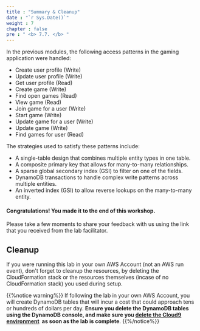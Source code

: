 ```yaml
---
title : "Summary & Cleanup"
date : "`r Sys.Date()`"
weight : 7
chapter : false
pre : " <b> 7.7. </b> "
---
```


In the previous modules, the following access patterns in the gaming application were handled:

- Create user profile (Write)
- Update user profile (Write)
- Get user profile (Read)
- Create game (Write)
- Find open games (Read)
- View game (Read)
- Join game for a user (Write)
- Start game (Write)
- Update game for a user (Write)
- Update game (Write)
- Find games for user (Read)

The strategies used to satisfy these patterns include:

- A single-table design that combines multiple entity types in one table.
- A composite primary key that allows for many-to-many relationships.
- A sparse global secondary index (GSI) to filter on one of the fields.
- DynamoDB transactions to handle complex write patterns across multiple entities.
- An inverted index (GSI) to allow reverse lookups on the many-to-many entity.

#### Congratulations! You made it to the end of this workshop.

Please take a few moments to share your feedback with us using the link that you received from the lab facilitator.

## Cleanup

If you were running this lab in your own AWS Account (not an AWS run event), don't forget to cleanup the resources, by deleting the CloudFormation stack or the resources themselves (incase of no CloudFormation stack) you used during setup.

{{%notice warning%}}
If following the lab in your own AWS Account, you will create DynamoDB tables that will incur a cost that could approach tens or hundreds of dollars per day. **Ensure you delete the DynamoDB tables using the DynamoDB console, and make sure you [delete the Cloud9 environment](https://docs.aws.amazon.com/cloud9/latest/user-guide/delete-environment.html)  as soon as the lab is complete**.
{{%/notice%}}